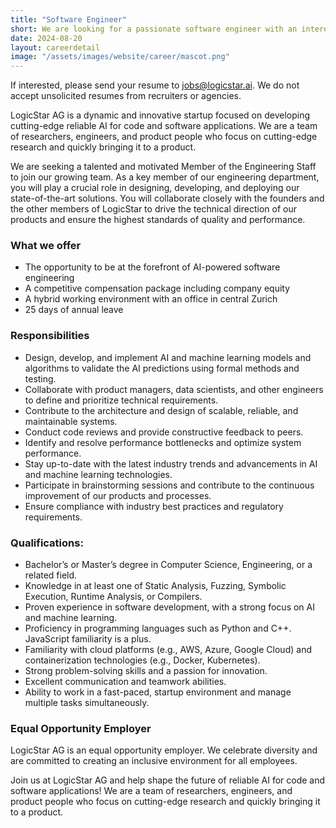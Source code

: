 ```yaml
---
title: "Software Engineer"
short: We are looking for a passionate software engineer with an interest in AI/ML.
date: 2024-08-20
layout: careerdetail
image: "/assets/images/website/career/mascot.png"
---
```


If interested, please send your resume to jobs@logicstar.ai. We do not accept unsolicited resumes from recruiters or agencies.

LogicStar AG is a dynamic and innovative startup focused on developing cutting-edge reliable AI for code and software applications. We are a team of researchers, engineers, and product people who focus on cutting-edge research and quickly bringing it to a product.

We are seeking a talented and motivated Member of the Engineering Staff to join our growing team. As a key member of our engineering department, you will play a crucial role in designing, developing, and deploying our state-of-the-art solutions. You will collaborate closely with the founders and the other members of LogicStar to drive the technical direction of our products and ensure the highest standards of quality and performance.

### What we offer
  - The opportunity to be at the forefront of AI-powered software engineering
  - A competitive compensation package including company equity
  - A hybrid working environment with an office in central Zurich
  - 25 days of annual leave

### Responsibilities
  - Design, develop, and implement AI and machine learning models and algorithms to validate the AI predictions using formal methods and testing.
  - Collaborate with product managers, data scientists, and other engineers to define and prioritize technical requirements.
  - Contribute to the architecture and design of scalable, reliable, and maintainable systems.
  - Conduct code reviews and provide constructive feedback to peers.
  - Identify and resolve performance bottlenecks and optimize system performance.
  - Stay up-to-date with the latest industry trends and advancements in AI and machine learning technologies.
  - Participate in brainstorming sessions and contribute to the continuous improvement of our products and processes.
  - Ensure compliance with industry best practices and regulatory requirements.

### Qualifications:
  - Bachelor’s or Master’s degree in Computer Science, Engineering, or a related field.
  - Knowledge in at least one of Static Analysis, Fuzzing, Symbolic Execution, Runtime Analysis, or Compilers.
  - Proven experience in software development, with a strong focus on AI and machine learning.
  - Proficiency in programming languages such as Python and C++. JavaScript familiarity is a plus.
  - Familiarity with cloud platforms (e.g., AWS, Azure, Google Cloud) and containerization technologies (e.g., Docker, Kubernetes).
  - Strong problem-solving skills and a passion for innovation.
  - Excellent communication and teamwork abilities.
  - Ability to work in a fast-paced, startup environment and manage multiple tasks simultaneously.

### Equal Opportunity Employer
LogicStar AG is an equal opportunity employer. We celebrate diversity and are committed to creating an inclusive environment for all employees.

Join us at LogicStar AG and help shape the future of reliable AI for code and software applications! We are a team of researchers, engineers, and product people who focus on cutting-edge research and quickly bringing it to a product.
